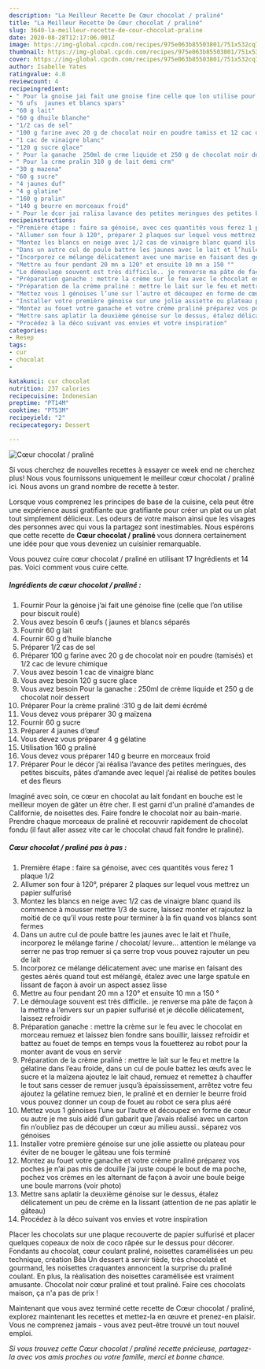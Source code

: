 ```yaml
---
description: "La Meilleur Recette De Cœur chocolat / praliné"
title: "La Meilleur Recette De Cœur chocolat / praliné"
slug: 3640-la-meilleur-recette-de-cour-chocolat-praline
date: 2020-08-28T12:17:06.001Z
image: https://img-global.cpcdn.com/recipes/975e063b85503801/751x532cq70/coeur-chocolat-praline-photo-principale-de-la-recette.jpg
thumbnail: https://img-global.cpcdn.com/recipes/975e063b85503801/751x532cq70/coeur-chocolat-praline-photo-principale-de-la-recette.jpg
cover: https://img-global.cpcdn.com/recipes/975e063b85503801/751x532cq70/coeur-chocolat-praline-photo-principale-de-la-recette.jpg
author: Isabelle Yates
ratingvalue: 4.8
reviewcount: 4
recipeingredient:
- " Pour la gnoise jai fait une gnoise fine celle que lon utilise pour biscuit roul"
- "6 ufs  jaunes et blancs spars"
- "60 g lait"
- "60 g dhuile blanche"
- "1/2 cas de sel"
- "100 g farine avec 20 g de chocolat noir en poudre tamiss et 12 cac de levure chimique"
- "1 cac de vinaigre blanc"
- "120 g sucre glace"
- " Pour la ganache  250ml de crme liquide et 250 g de chocolat noir dessert"
- " Pour la crme pralin 310 g de lait demi crm"
- "30 g mazena"
- "60 g sucre"
- "4 jaunes duf"
- "4 g glatine"
- "160 g pralin"
- "140 g beurre en morceaux froid"
- " Pour le dcor jai ralisa lavance des petites meringues des petites biscuits ptes damande avec lequel jai ralis de petites boules et des fleurs"
recipeinstructions:
- "Première étape : faire sa génoise, avec ces quantités vous ferez 1 plaque 1/2"
- "Allumer son four à 120°, préparer 2 plaques sur lequel vous mettrez un papier sulfurisé"
- "Montez les blancs en neige avec 1/2 cas de vinaigre blanc quand ils commence à mousser mettre 1/3 de sucre, laissez monter et rajoutez la moitié de ce qu’il vous reste pour terminer à la fin quand vos blancs sont fermes"
- "Dans un autre cul de poule battre les jaunes avec le lait et l’huile, incorporez le mélange farine / chocolat/ levure... attention le mélange va serrer ne pas trop remuer si ça serre trop vous pouvez rajouter un peu de lait"
- "Incorporez ce mélange délicatement avec une marise en faisant des gestes aérés quand tout est mélangé, étalez avec une large spatule en lissant de façon à avoir un aspect assez lisse"
- "Mettre au four pendant 20 mn a 120° et ensuite 10 mn a 150 °"
- "Le démoulage souvent est très difficile.. je renverse ma pâte de façon à la mettre a l’envers sur un papier sulfurisé et je décolle délicatement, laissez refroidir"
- "Préparation ganache : mettre la crème sur le feu avec le chocolat en morceau remuez et laissez bien fondre sans bouillir, laissez refroidir et battez au fouet de temps en temps vous la fouetterez au robot pour la monter avant de vous en servir"
- "Préparation de la crème praliné : mettre le lait sur le feu et mettre la gélatine dans l’eau froide, dans un cul de poule battez les œufs avec le sucre et la maïzena ajoutez le lait chaud, remuez et remettez à chauffer le tout sans cesser de remuer jusqu’à épaississement, arrêtez votre feu ajoutez la gélatine remuez bien, le praliné et en dernier le beurre froid vous pouvez donner un coup de fouet au robot ce sera plus aéré"
- "Mettez vous 1 génoises l’une sur l’autre et découpez en forme de cœur ou autre je me suis aidé d’un gabarit que j’avais réalisé avec un carton fin n’oubliez pas de découper un cœur au milieu aussi.. séparez vos génoises"
- "Installer votre première génoise sur une jolie assiette ou plateau pour éviter de ne bouger le gâteau une fois terminé"
- "Montez au fouet votre ganache et votre crème praliné préparez vos poches je n’ai pas mis de douille j’ai juste coupé le bout de ma poche, pochez vos crèmes en les alternant de façon à avoir une boule beige une boule marrons (voir photo)"
- "Mettre sans aplatir la deuxième génoise sur le dessus, étalez délicatement un peu de crème en la lissant (attention de ne pas aplatir le gâteau)"
- "Procédez à la déco suivant vos envies et votre inspiration"
categories:
- Resep
tags:
- cur
- chocolat
- 

katakunci: cur chocolat  
nutrition: 237 calories
recipecuisine: Indonesian
preptime: "PT14M"
cooktime: "PT53M"
recipeyield: "2"
recipecategory: Dessert

---
```



![Cœur chocolat / praliné](https://img-global.cpcdn.com/recipes/975e063b85503801/751x532cq70/coeur-chocolat-praline-photo-principale-de-la-recette.jpg)

Si vous cherchez de nouvelles recettes à essayer ce week end ne cherchez plus! Nous vous fournissons uniquement le meilleur cœur chocolat / praliné ici. Nous avons un grand nombre de recette à tester.

Lorsque vous comprenez les principes de base de la cuisine, cela peut être une expérience aussi gratifiante que gratifiante pour créer un plat ou un plat tout simplement délicieux. Les odeurs de votre maison ainsi que les visages des personnes avec qui vous la partagez sont inestimables. Nous espérons que cette recette de <strong> Cœur chocolat / praliné </strong> vous donnera certainement une idée pour que vous deveniez un cuisinier remarquable.

<!--inarticleads1-->

Vous pouvez cuire cœur chocolat / praliné en utilisant 17 Ingrédients et 14 pas. Voici comment vous cuire cette.

##### Ingrédients de cœur chocolat / praliné :

1. Fournir  Pour la génoise j’ai fait une génoise fine (celle que l’on utilise pour biscuit roulé)
1. Vous avez besoin 6 œufs ( jaunes et blancs séparés
1. Fournir 60 g lait
1. Fournir 60 g d’huile blanche
1. Préparer 1/2 cas de sel
1. Préparer 100 g farine avec 20 g de chocolat noir en poudre (tamisés) et 1/2 cac de levure chimique
1. Vous avez besoin 1 cac de vinaigre blanc
1. Vous avez besoin 120 g sucre glace
1. Vous avez besoin  Pour la ganache : 250ml de crème liquide et 250 g de chocolat noir dessert
1. Préparer  Pour la crème praliné :310 g de lait demi écrémé
1. Vous devez vous préparer 30 g maïzena
1. Fournir 60 g sucre
1. Préparer 4 jaunes d’œuf
1. Vous devez vous préparer 4 g gélatine
1. Utilisation 160 g praliné
1. Vous devez vous préparer 140 g beurre en morceaux froid
1. Préparer  Pour le décor j’ai réalisa l’avance des petites meringues, des petites biscuits, pâtes d’amande avec lequel j’ai réalisé de petites boules et des fleurs


Imaginé avec soin, ce cœur en chocolat au lait fondant en bouche est le meilleur moyen de gâter un être cher. Il est garni d&#39;un praliné d&#39;amandes de Californie, de noisettes des. Faire fondre le chocolat noir au bain-marie. Prendre chaque morceaux de praliné et recouvrir rapidement de chocolat fondu (il faut aller assez vite car le chocolat chaud fait fondre le praliné). 

<!--inarticleads2-->

##### Cœur chocolat / praliné pas à pas :

1. Première étape : faire sa génoise, avec ces quantités vous ferez 1 plaque 1/2
1. Allumer son four à 120°, préparer 2 plaques sur lequel vous mettrez un papier sulfurisé
1. Montez les blancs en neige avec 1/2 cas de vinaigre blanc quand ils commence à mousser mettre 1/3 de sucre, laissez monter et rajoutez la moitié de ce qu’il vous reste pour terminer à la fin quand vos blancs sont fermes
1. Dans un autre cul de poule battre les jaunes avec le lait et l’huile, incorporez le mélange farine / chocolat/ levure... attention le mélange va serrer ne pas trop remuer si ça serre trop vous pouvez rajouter un peu de lait
1. Incorporez ce mélange délicatement avec une marise en faisant des gestes aérés quand tout est mélangé, étalez avec une large spatule en lissant de façon à avoir un aspect assez lisse
1. Mettre au four pendant 20 mn a 120° et ensuite 10 mn a 150 °
1. Le démoulage souvent est très difficile.. je renverse ma pâte de façon à la mettre a l’envers sur un papier sulfurisé et je décolle délicatement, laissez refroidir
1. Préparation ganache : mettre la crème sur le feu avec le chocolat en morceau remuez et laissez bien fondre sans bouillir, laissez refroidir et battez au fouet de temps en temps vous la fouetterez au robot pour la monter avant de vous en servir
1. Préparation de la crème praliné : mettre le lait sur le feu et mettre la gélatine dans l’eau froide, dans un cul de poule battez les œufs avec le sucre et la maïzena ajoutez le lait chaud, remuez et remettez à chauffer le tout sans cesser de remuer jusqu’à épaississement, arrêtez votre feu ajoutez la gélatine remuez bien, le praliné et en dernier le beurre froid vous pouvez donner un coup de fouet au robot ce sera plus aéré
1. Mettez vous 1 génoises l’une sur l’autre et découpez en forme de cœur ou autre je me suis aidé d’un gabarit que j’avais réalisé avec un carton fin n’oubliez pas de découper un cœur au milieu aussi.. séparez vos génoises
1. Installer votre première génoise sur une jolie assiette ou plateau pour éviter de ne bouger le gâteau une fois terminé
1. Montez au fouet votre ganache et votre crème praliné préparez vos poches je n’ai pas mis de douille j’ai juste coupé le bout de ma poche, pochez vos crèmes en les alternant de façon à avoir une boule beige une boule marrons (voir photo)
1. Mettre sans aplatir la deuxième génoise sur le dessus, étalez délicatement un peu de crème en la lissant (attention de ne pas aplatir le gâteau)
1. Procédez à la déco suivant vos envies et votre inspiration


Placer les chocolats sur une plaque recouverte de papier sulfurisé et placer quelques copeaux de noix de coco râpée sur le dessus pour décorer. Fondants au chocolat, cœur coulant praliné, noisettes caramélisées un peu technique, création Béa Un dessert à servir tiède, très chocolaté et gourmand, les noisettes craquantes annoncent la surprise du praliné coulant. En plus, la réalisation des noisettes caramélisée est vraiment amusante. Chocolat noir cœur praliné et tout praliné. Faire ces chocolats maison, ça n&#39;a pas de prix ! 

<!--inarticleads1-->

<p>
Maintenant que vous avez terminé cette recette de Cœur chocolat / praliné, explorez maintenant les recettes et mettez-la en œuvre et prenez-en plaisir. Vous ne comprenez jamais - vous avez peut-être trouvé un tout nouvel emploi.
</p>

<p>
<i>Si vous trouvez cette Cœur chocolat / praliné recette précieuse, partagez-la avec vos amis proches ou votre famille, merci et bonne chance.</i>
</p>
